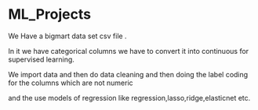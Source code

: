 # ML_Projects

We Have a bigmart data set csv file .

In it we have categorical columns we have to convert it into continuous for supervised learning.

We import data and then do data cleaning and then doing the label coding for the columns which are not numeric

and the use models of regression like regression,lasso,ridge,elasticnet etc.
